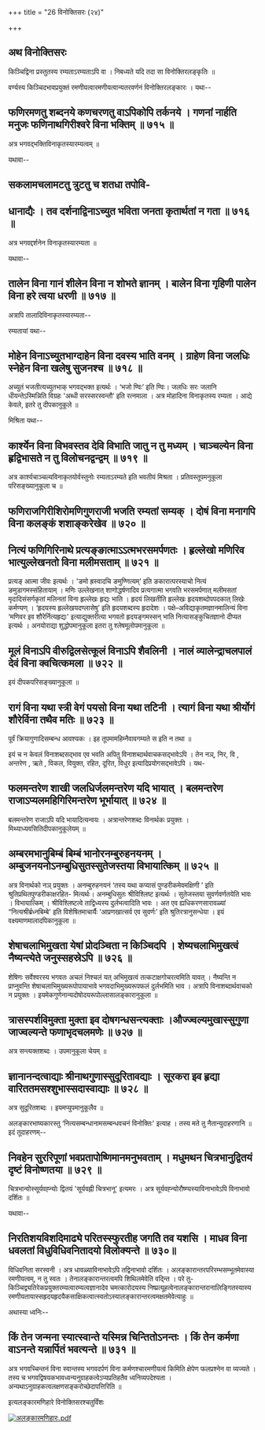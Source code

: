 +++
title = "26 विनोक्तिसरः (२४)"

+++


## अथ विनोक्तिसरः



किञ्चिद्विना प्रस्तुतस्य रम्यताऽरम्यताऽपि वा ।
निबध्यते यदि तदा सा विनोक्तिरलङ्कृतिः ॥

वर्ण्यस्य किञ्चिदभावप्रयुक्तं रमणीयत्वारमणीयत्वान्यतरवर्णनं
विनोक्तिरलङ्कारः । यथा--



## फणिरमणतु शब्दनये कणचरणतु वाऽपिकोपि तर्कनये । गणनां नार्हति मनुजः फणिनाथगिरीश्वरे विना भक्तिम् ॥ ७१५ ॥

अत्र भगवद्भक्तिविनाकृतस्यारम्यत्वम् ॥

यथावा--



## सकलामचलामटतु त्रुटतु च शतधा तपोवि-

## धानाद्यैः । तव दर्शनाद्विनाऽच्युत भविता जनता कृतार्थतां न गता ॥ ७१६ ॥

अत्र भगवद्दर्शनेन विनाकृतस्यारम्यता ॥

यथावा--



## तालेन विना गानं शीलेन विना न शोभते ज्ञानम् । बालेन विना गृहिणी पालेन विना हरे त्वया धरणी ॥ ७१७ ॥

अत्रापि तालादिविनाकृतस्यारम्यता--

रम्यतायां यथा--



## मोहेन विनाऽच्युतभाग्दाहेन विना दवस्य भाति वनम् । ग्राहेण विना जलधिः स्नेहेन विना खलेषु सुजनश्च ॥ ७१८ ॥

अच्युतं भजतीत्यच्युतभाक् भगवद्भक्त इत्यर्थः । ‘भजो ण्विः’ इति ण्विः।
जलधिः सरः जलानि धीयन्तेऽस्मिन्निति विग्रहः 'अब्धी सरस्सरस्वन्तौ’ इति
रत्नमाला । अत्र मोहादिना विनाकृतस्य रम्यता । आद्ये केवले, इतरे तु
दीपकानुकूले ॥

मिश्रिता यथा--



## कार्श्येन विना विभवस्तव देवि विभाति जातु न तु मध्यम् । चाञ्चल्येन विना हृद्विभासते न तु विलोचनद्वन्द्वम् ॥ ७१९ ॥

अत्र कार्श्यचाञ्चल्यविनाकृतयोर्वस्तुनोः रम्यताऽरम्यते इति भवतीयं
मिश्रता । प्रतिवस्तूपमनुकूला परिसङ्ख्यानुकूला च ॥



## फणिराजगिरीशिरोमणिगुणराजी भजति रम्यतां सम्यक् । दोषं विना मनागपि विना कलङ्कं शशाङ्करेखेव ॥ ७२० ॥



## नित्यं फणिगिरिनाथे प्रत्यङ्ङात्माऽऽत्मभरसमर्पणतः । हृल्लेखो मणिरिव भात्युल्लेखनतो विना मलीमसताम् ॥ ७२१ ॥

प्रत्यङ् आत्मा जीवः इत्यर्थः । 'ङमो ह्रस्वादचि ङमुण्णित्यम्’ इति
ङकारात्परस्याचो नित्यं ङमुडागमस्संहितायाम् । मणिः उल्लेखनात्
शाणोद्धर्षणादिव प्रत्यगात्मा भगवति भरसमर्पणात् मलीमसतां
मृदादिसंसर्गकृतां मलिनतां विना हृल्लेखः हृद्यः भाति । हृदयं लिखतीति
हृल्लेखः हृदयशब्दोपपदकात् लिखेः कर्मण्यण् । ‘हृदयस्य हृल्लेखयदण्लासेषु’
इति हृदयशब्दस्य हृदादेशः । पक्षे–अविद्याकृतमज्ञानमालिन्यं विना ‘मणिवर इव
शौरेर्नित्यहृद्यः' इत्याद्युक्तरीत्या भगवतो हृदयङ्गमस्सन् भाति
नित्यासङ्कुचितज्ञानो दीप्यत इत्यर्थः । अनयोराद्या शुद्धोपमानुकूला इतरा तु
श्लेषमूलोपमानुकूला ॥



## मूलं विनाऽपि वीरुद्विलसेत्कूलं विनाऽपि शैवलिनी । नालं व्यालेन्द्राचलपालं देवं विना क्वचित्कमला ॥ ७२२ ॥

इयं दीपकपरिसङ्ख्यानुकूला ॥



## रागं विना यथा स्त्री वेगं पयसो विना यथा तटिनी । त्यागं विना यथा श्रीर्योगं शौरेर्विना तथैव मतिः ॥ ७२३ ॥

पूर्वं क्रियागुणादिसम्बन्ध आवश्यकः । इह तूपमामहिम्नैवावगम्यते स इति न
तथा ॥

इयं च न केवलं विनाशब्दसद्भाव एव भवति अपितु विनाशब्दार्थवाचकसद्भावेऽपि ।
तेन नञ्, निर, वि , अन्तरेण , ऋते , विकल, वियुक्त, रहित, दूरित, विधुर
इत्यादिप्रयोगसद्भावेऽपि । यथ-



## फलमन्तरेण शाखी जलधिर्जलमन्तरेण यदि भायात् । बलमन्तरेण राजाऽप्यलमहिगिरिमन्तरेण भूर्भायात् ॥ ७२४ ॥

बलमन्तरेण राजाऽपि यदि भायादित्यन्वयः । अत्रान्तरेणशब्दः विनार्थकः
प्रयुक्तः । मिथ्याध्यवसितिदीपकानुकूलेयम् ॥



## अम्बरमभानुबिम्बं बिम्बं भानोरनम्बुरुहनयनम् । अम्बुजनयनोऽनम्बुधिसुतस्सुतेजस्तया विभायात्किम् ॥ ७२५ ॥

अत्र विनार्थको नञ् प्रयुक्तः । अनम्बुरुहनयनं ‘तस्य यथा कप्यासं
पुण्डरीकमेवमक्षिणी ’ इति श्रुतिप्रथितपुण्डरीकाक्षरहित- मित्यर्थः।
अनम्बुधिसुतः श्रीविश्लिष्ट इत्यर्थः । सुतेजस्तया सुवर्णवर्णतयेति भावः ।
विभायात्किम् । श्रीविश्लिष्टत्वे ताद्विध्यस्य दुर्लभत्वादिति भावः । अत
एव ह्यधिकरणसारावळ्यां “नित्यश्रीर्ब्रध्नबिम्बे' इति विशेषितमाचार्यैः
‘आप्रणखात्सर्व एव सुवर्णः’ इति श्रुतिरत्रानुसन्धेया । इयं
वक्ष्यमाणमालादपिकानुकूला ॥



## शेषाचलाभिमुखता येषां प्रोदञ्चिता न किञ्चिदपि । शेष्यचलाभिमुखत्वं नैष्यन्त्येते जनुस्सहस्रेऽपि ॥ ७२६ ॥

शेषिणः सर्वेश्वरस्य भगवतः अचलं निश्चलं यत् अभिमुखत्वं
तत्कटाक्षगोचरत्वमिति यावत् । नैष्यन्ति न प्राप्नुवन्ति
शेषाचलाभिमुख्यरूपोपायाभावे भगवदाभिमुख्यरूपफलं दुर्लभमिति भाव । अत्रापि
विनाशब्दार्थवाचको न प्रयुक्तः ।
इयमेकगुणेनान्यदोषोदयरूपोल्लासालङ्कारानुकूला ॥



## त्रासस्पर्शविमुक्ता मुक्ता इव दोषगन्धसन्त्यक्ताः ।औज्ज्वल्यमुखास्सुगुणा जाज्वल्यन्ते फणाभृदचलमणेः ॥ ७२७ ॥

अत्र सन्त्यक्तशब्दः । उपमानुकूला चेयम् ॥



## ज्ञानानन्दत्वाद्याः श्रीनाथगुणास्सुदूरितावद्याः । सूरकरा इव हृद्या वारिततमसश्शुभास्सदास्वाद्याः ॥ ७२८ ॥

अत्र सुदूरितशब्दः । इयमप्युपमानुकूलैव ॥

अलङ्कारभाष्यकारस्तु ‘नित्यसम्बन्धानामसम्बन्धवचनं विनोक्तिः' इत्याह । तस्य
मते तु नैतान्युदाहरणानि ॥ इदं तूदाहरणम्--



## निवहेन सुररिपूणां भवप्रतापोष्णिमानमनुभवताम् । मधुमथन चित्रभानुद्वितयं दृष्टं विनोष्णतया ॥ ७२९ ॥

चित्रभान्वोस्सूर्यवह्न्योः द्वितयं 'सूर्यवह्नी चित्रभानू' इत्यमरः ।
अत्र सूर्यवह्न्योरौष्ण्यस्याविनाभावेऽपि विनाभावो दर्शितः ॥

यथावा--



## निरतिशयविशदिमाढ्ये परितस्स्फुरतीह जगतेि तव यशसि । माधव विना धवलतां विधुविधिवनितादयो विलोक्यन्ते ॥ ७३०॥

विधिवनिता सरस्वनी । अत्र धावळ्याविनाभावेऽपि तद्विनाभावो दर्शितः ।
अलङ्कारान्तरपरिरम्भसम्भूतमेवास्या रमणीयत्वम्, न तु स्वतः ।
तेनालङ्कारान्तरत्वमपि शिथिलमेवेति वद्न्ति । परे
तु-किञ्चिद्व्यतिरेकप्रयुक्तरम्यत्वारम्यत्वज्ञानादेव चमत्कारोदयस्य
निष्प्रत्यूहत्वेनालङ्कारान्तरानालिङ्गितस्यास्य
रमणीयतायास्सहृदयहृदयैकसाक्षिकत्वात्स्वतोऽस्यालङ्कारान्तरत्वमक्षतमेवेत्याहुः
॥

अथास्या ध्वनिः--



## किं तेन जन्मना स्यात्स्वान्ते यस्मिन्न चिन्तितोऽनन्तः । किं तेन कर्मणा वाऽनन्ते यन्नार्पितं भवत्यन्ते ॥ ७३१ ॥

अत्र भगवच्चिन्तनं विना स्वान्तस्य भगवदर्पणं विना कर्मणश्चारमणीयत्वं
किमिति क्षेपेण फलप्रश्नेन वा व्यज्यते । तस्य च
भगवद्विषयकभावध्वन्यनुग्राहकत्वेऽप्यप्रतिहतैव ध्वनिव्यपदेश्यता ।
अन्यथाऽनुग्राहकत्वलक्षणसङ्करोच्छेदापत्तिरिति ॥

इत्यलङ्कारमणिहारे विनोक्तिसरश्चतुर्विंशः

[![अलङ्कारमणिहारः.pdf](//upload.wikimedia.org/wikisource/sa/thumb/3/3b/%E0%A4%85%E0%A4%B2%E0%A4%99%E0%A5%8D%E0%A4%95%E0%A4%BE%E0%A4%B0%E0%A4%AE%E0%A4%A3%E0%A4%BF%E0%A4%B9%E0%A4%BE%E0%A4%B0%E0%A4%83.pdf/page432-393px-%E0%A4%85%E0%A4%B2%E0%A4%99%E0%A5%8D%E0%A4%95%E0%A4%BE%E0%A4%B0%E0%A4%AE%E0%A4%A3%E0%A4%BF%E0%A4%B9%E0%A4%BE%E0%A4%B0%E0%A4%83.pdf.jpg)](/w/index.php?title=%E0%A4%B8%E0%A4%9E%E0%A5%8D%E0%A4%9A%E0%A4%BF%E0%A4%95%E0%A4%BE:%E0%A4%85%E0%A4%B2%E0%A4%99%E0%A5%8D%E0%A4%95%E0%A4%BE%E0%A4%B0%E0%A4%AE%E0%A4%A3%E0%A4%BF%E0%A4%B9%E0%A4%BE%E0%A4%B0%E0%A4%83.pdf&page=432)

